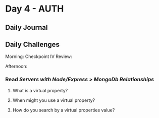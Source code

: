 # Day 4 - AUTH

## Daily Journal


## Daily Challenges

Morning: Checkpoint IV Review: 

Afternoon: 

### Read *Servers with Node/Express > MongoDb Relationships*

1. What is a virtual property?

2. When might you use a virtual property?

3. How do you search by a virtual properties value?
